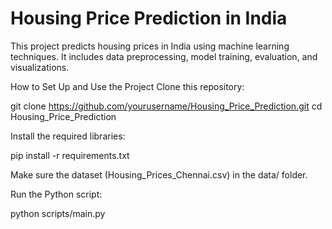 # Housing Price Prediction in India

This project predicts housing prices in India using machine learning techniques. It includes data preprocessing, model training, evaluation, and visualizations.



How to Set Up and Use the Project
Clone this repository:

git clone https://github.com/yourusername/Housing_Price_Prediction.git
cd Housing_Price_Prediction

Install the required libraries:

pip install -r requirements.txt

Make sure the dataset (Housing_Prices_Chennai.csv) in the data/ folder.

Run the Python script:

python scripts/main.py

